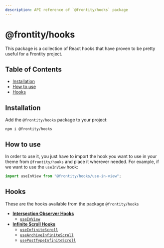 ```yaml
---
description: API reference of `@frontity/hooks` package
---
```


# @frontity/hooks

This package is a collection of React hooks that have proven to be pretty useful for a Frontity project.

## Table of Contents

* [Installation](./#installation)
* [How to use](./#how-to-use)
* [Hooks](./#hooks)

## Installation

Add the `@frontity/hooks` package to your project:

```text
npm i @frontity/hooks
```

## How to use

In order to use it, you just have to import the hook you want to use in your theme from `@frontity/hooks` and place it wherever needed. For example, if we want to use the `useInView` hook:

```javascript
import useInView from "@frontity/hooks/use-in-view";
```

## Hooks

These are the hooks available from the package `@frontity/hooks`

* [**Intersection Observer Hooks**](intersection-observer-hooks.md)
  * [`useInView`](intersection-observer-hooks.md#useinview)
* [**Infinite Scroll Hooks**](infinite-scroll-hooks.md)
  * [`useInfiniteScroll`](infinite-scroll-hooks.md#useinfinitescroll)
  * [`useArchiveInfiniteScroll`](infinite-scroll-hooks.md#usearchiveinfinitescroll)
  * [`usePostTypeInfiniteScroll`](infinite-scroll-hooks.md#useposttypeinfinitescroll)

